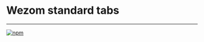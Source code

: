# Wezom standard tabs

---

[![npm](https://img.shields.io/badge/npm-install-red.svg)](https://www.npmjs.com/package/wezom-standard-tabs)

